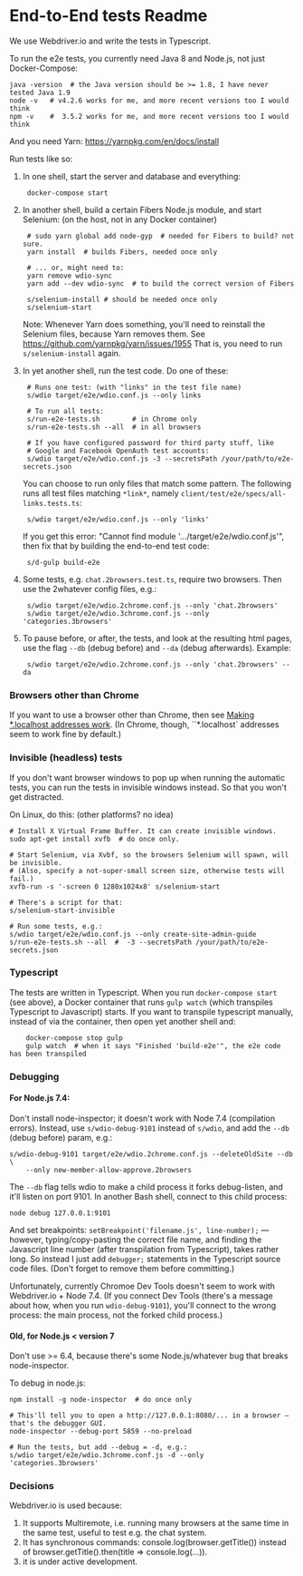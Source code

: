End-to-End tests Readme
===================

We use Webdriver.io and write the tests in Typescript.

To run the e2e tests, you currently need Java 8 and Node.js, not just Docker-Compose:

    java -version  # the Java version should be >= 1.8, I have never tested Java 1.9
    node -v   # v4.2.6 works for me, and more recent versions too I would think
    npm -v    #  3.5.2 works for me, and more recent versions too I would think

And you need Yarn: https://yarnpkg.com/en/docs/install


Run tests like so:

1. In one shell, start the server and database and everything:

        docker-compose start

1. In another shell, build a certain Fibers Node.js module, and start Selenium: (on the host,
   not in any Docker container)

        # sudo yarn global add node-gyp  # needed for Fibers to build? not sure.
        yarn install  # builds Fibers, needed once only

        # ... or, might need to:
        yarn remove wdio-sync
        yarn add --dev wdio-sync  # to build the correct version of Fibers
        
        s/selenium-install # should be needed once only
        s/selenium-start

    Note: Whenever Yarn does something, you'll need to reinstall the Selenium files, because
    Yarn removes them. See https://github.com/yarnpkg/yarn/issues/1955
    That is, you need to run `s/selenium-install` again.

1. In yet another shell, run the test code. Do one of these:

        # Runs one test: (with "links" in the test file name)
        s/wdio target/e2e/wdio.conf.js --only links

        # To run all tests:
        s/run-e2e-tests.sh        # in Chrome only
        s/run-e2e-tests.sh --all  # in all browsers

        # If you have configured password for third party stuff, like
        # Google and Facebook OpenAuth test accounts:
        s/wdio target/e2e/wdio.conf.js -3 --secretsPath /your/path/to/e2e-secrets.json

    You can choose to run only files that match some pattern. The following runs
    all test files matching `*link*`, namely `client/test/e2e/specs/all-links.tests.ts`:

        s/wdio target/e2e/wdio.conf.js --only 'links'

    If you get this error: "Cannot find module '.../target/e2e/wdio.conf.js'", then
    fix that by building the end-to-end test code:

        s/d-gulp build-e2e

1. Some tests, e.g. `chat.2browsers.test.ts`, require two browsers. Then use the 2whatever config files, e.g.:

        s/wdio target/e2e/wdio.2chrome.conf.js --only 'chat.2browsers'
        s/wdio target/e2e/wdio.3chrome.conf.js --only 'categories.3browsers'

1. To pause before, or after, the tests, and look at the resulting html pages, use the flag
    `--db` (debug before) and `--da` (debug afterwards). Example:

        s/wdio target/e2e/wdio.2chrome.conf.js --only 'chat.2browsers' --da


### Browsers other than Chrome

If you want to use a browser other than Chrome, then see [Making *.localhost addresses work](./wildcard-dot-localhost.md).
(In Chrome, though, ``*.localhost` addresses seem to work fine by default.)


### Invisible (headless) tests

If you don't want browser windows to pop up when running the automatic tests, you can run
the tests in invisible windows instead. So that you won't get distracted.

On Linux, do this: (other platforms? no idea)

    # Install X Virtual Frame Buffer. It can create invisible windows.
    sudo apt-get install xvfb  # do once only.

    # Start Selenium, via Xvbf, so the browsers Selenium will spawn, will be invisible.
    # (Also, specify a not-super-small screen size, otherwise tests will fail.)
    xvfb-run -s '-screen 0 1280x1024x8' s/selenium-start

    # There's a script for that:
    s/selenium-start-invisible

    # Run some tests, e.g.:
    s/wdio target/e2e/wdio.conf.js --only create-site-admin-guide
    s/run-e2e-tests.sh --all  #  -3 --secretsPath /your/path/to/e2e-secrets.json


### Typescript

The tests are written in Typescript. When you run `docker-compose start` (see above), a Docker container
that runs `gulp watch` (which transpiles Typescript to Javascript) starts. If you want to
transpile typescript manually, instead of via the container, then open yet another shell and:

        docker-compose stop gulp
        gulp watch  # when it says "Finished 'build-e2e'", the e2e code has been transpiled


### Debugging

#### For Node.js 7.4:

Don't install node-inspector; it doesn't work with Node 7.4 (compilation errors). Instead,
use `s/wdio-debug-9101` instead of `s/wdio`, and add the `--db` (debug before) param,
e.g.:

```
s/wdio-debug-9101 target/e2e/wdio.2chrome.conf.js --deleteOldSite --db \
    --only new-member-allow-approve.2browsers
```

The `--db` flag tells wdio to make a child process it forks debug-listen,
and it'll listen on port 9101. In another Bash shell, connect to this child process:

```
node debug 127.0.0.1:9101
```

And set breakpoints:  `setBreakpoint('filename.js', line-number);` — however, typing/copy-pasting
the correct file name, and finding the Javascript line number (after transpilation from
Typescript), takes rather long. So instead I just add `debugger;` statements in the Typescript
source code files. (Don't forget to remove them before committing.)

Unfortunately, currently Chromoe Dev Tools doesn't seem to work with Webdriver.io + Node 7.4.
(If you connect Dev Tools (there's a message about how, when you run `wdio-debug-9101`), you'll
connect to the wrong process: the main process, not the forked child process.)


#### Old, for Node.js < version 7

Don't use >= 6.4, because there's some Node.js/whatever bug that breaks node-inspector.

To debug in node.js:

    npm install -g node-inspector  # do once only

    # This'll tell you to open a http://127.0.0.1:8080/... in a browser — that's the debugger GUI.
    node-inspector --debug-port 5859 --no-preload

    # Run the tests, but add --debug = -d, e.g.:
    s/wdio target/e2e/wdio.3chrome.conf.js -d --only 'categories.3browsers'


### Decisions

Webdriver.io is used because:
  1. It supports Multiremote, i.e. running many browsers at the same time in the same test, useful to test e.g. the chat system.
  2. It has synchronous commands: console.log(browser.getTitle()) instead of browser.getTitle().then(title => console.log(...)).
  3. it is under active development.

